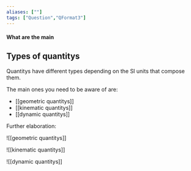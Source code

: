 ```yaml
---
aliases: [""]
tags: ["Question","QFormat3"]
---
```


#### What are the main
## Types of quantitys
Quantitys have different types depending on the SI units that compose them.

The main ones you need to be aware of are:
- [[geometric quantitys]]
- [[kinematic quantitys]]
- [[dynamic quantitys]]

Further elaboration:

![[geometric quantitys]]

![[kinematic quantitys]]

![[dynamic quantitys]]